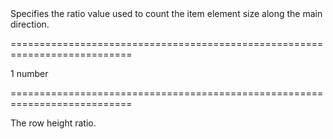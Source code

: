 <!--**
/*-------------------------------------------
    Auto-generated file. Do not modify.
-------------------------------------------

**-->
<!--d-->Specifies the ratio value used to count the item element size along the main direction.<!--/d-->
===========================================================================
<!--default-->1<!--/default-->
<!--type-->number<!--/type-->
===========================================================================

<!--shortDescription-->
The row height ratio.
<!--/shortDescription-->

<!--fullDescription-->

<!--/fullDescription-->